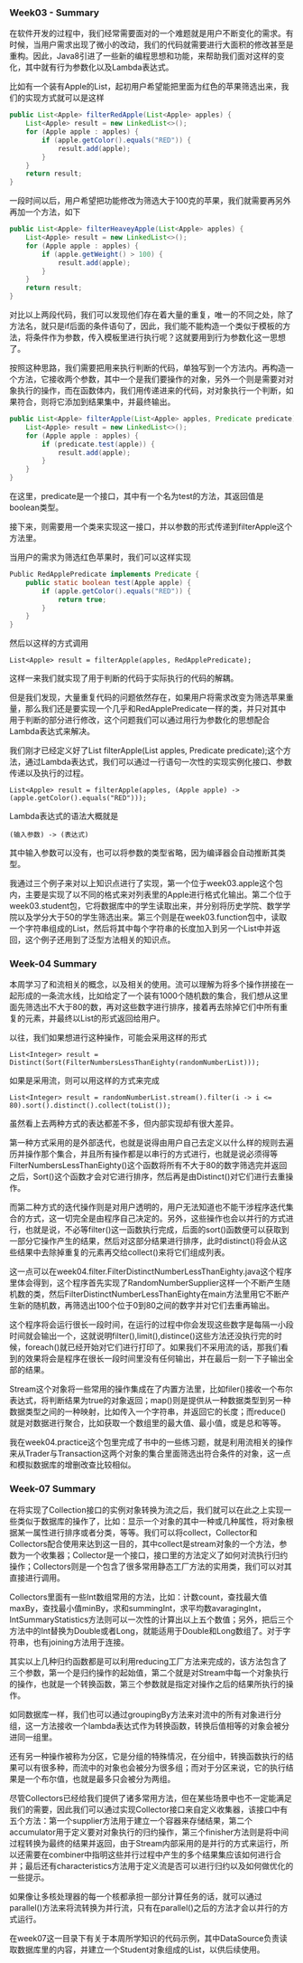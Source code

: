 ### Week03 - Summary

在软件开发的过程中，我们经常需要面对的一个难题就是用户不断变化的需求。有时候，当用户需求出现了微小的改动，我们的代码就需要进行大面积的修改甚至是重构。因此，Java8引进了一些新的编程思想和功能，来帮助我们面对这样的变化，其中就有行为参数化以及Lambda表达式。

比如有一个装有Apple的List，起初用户希望能把里面为红色的苹果筛选出来，我们的实现方式就可以是这样

```java
public List<Apple> filterRedApple(List<Apple> apples) {
    List<Apple> result = new LinkedList<>();
    for (Apple apple : apples) {
        if (apple.getColor().equals("RED")) {
            result.add(apple);
        }
    }
    return result;
}
```

一段时间以后，用户希望把功能修改为筛选大于100克的苹果，我们就需要再另外再加一个方法，如下

```java
public List<Apple> filterHeaveyApple(List<Apple> apples) {
	List<Apple> result = new LinkedList<>();
	for (Apple apple : apples) {
		if (apple.getWeight() > 100) {
            result.add(apple);
        }
	}
    return result;
}
```

对比以上两段代码，我们可以发现他们存在着大量的重复，唯一的不同之处，除了方法名，就只是if后面的条件语句了，因此，我们能不能构造一个类似于模板的方法，将条件作为参数，传入模板里进行执行呢？这就要用到行为参数化这一思想了。

按照这种思路，我们需要把用来执行判断的代码，单独写到一个方法内。再构造一个方法，它接收两个参数，其中一个是我们要操作的对象，另外一个则是需要对对象执行的操作，而在函数体内，我们用传递进来的代码，对对象执行一个判断，如果符合，则将它添加到结果集中，并最终输出。

```java
public List<Apple> filterApple(List<Apple> apples, Predicate predicate) {
	List<Apple> result = new LinkedList<>();
    for (Apple apple : apples) {
        if (predicate.test(apple)) {
            result.add(apple);
        }
    }
}
```

在这里，predicate是一个接口，其中有一个名为test的方法，其返回值是boolean类型。

接下来，则需要用一个类来实现这一接口，并以参数的形式传递到filterApple这个方法里。

当用户的需求为筛选红色苹果时，我们可以这样实现

```java
Public RedApplePredicate implements Predicate {
    public static boolean test(Apple apple) {
        if (apple.getColor().equals("RED")) {
            return true;
        }
    }
}
```

然后以这样的方式调用

```
List<Apple> result = filterApple(apples, RedApplePredicate);
```

这样一来我们就实现了用于判断的代码于实际执行的代码的解耦。

但是我们发现，大量重复代码的问题依然存在，如果用户将需求改变为筛选苹果重量，那么我们还是要实现一个几乎和RedApplePredicate一样的类，并只对其中用于判断的部分进行修改，这个问题我们可以通过用行为参数化的思想配合Lambda表达式来解决。

我们刚才已经定义好了List<Apple> filterApple(List<Apple> apples, Predicate predicate);这个方法，通过Lambda表达式，我们可以通过一行语句一次性的实现实例化接口、参数传递以及执行的过程。

```
List<Apple> result = filterApple(apples, (Apple apple) -> (apple.getColor().equals("RED")));
```

Lambda表达式的语法大概就是

```
(输入参数) -> (表达式)
```

其中输入参数可以没有，也可以将参数的类型省略，因为编译器会自动推断其类型。

我通过三个例子来对以上知识点进行了实现，第一个位于week03.apple这个包内，主要是实现了以不同的格式来对列表里的Apple进行格式化输出。第二个位于week03.student包，它将数据库中的学生读取出来，并分别将历史学院、数学学院以及学分大于50的学生筛选出来。第三个则是在week03.function包中，读取一个字符串组成的List，然后将其中每个字符串的长度加入到另一个List中并返回，这个例子还用到了泛型方法相关的知识点。



### Week-04 Summary

本周学习了和流相关的概念，以及相关的使用。流可以理解为将多个操作拼接在一起形成的一条流水线，比如给定了一个装有1000个随机数的集合，我们想从这里面先筛选出不大于80的数，再对这些数字进行排序，接着再去除掉它们中所有重复的元素，并最终以List的形式返回给用户。

以往，我们如果想进行这种操作，可能会采用这样的形式

```
List<Integer> result = Distinct(Sort(FilterNumbersLessThanEighty(randomNumberList)));
```

如果是采用流，则可以用这样的方式来完成

```
List<Integer> result = randomNumberList.stream().filter(i -> i <= 80).sort().distinct().collect(toList());
```

虽然看上去两种方式的表达都差不多，但内部实现却有很大差异。

第一种方式采用的是外部迭代，也就是说得由用户自己去定义以什么样的规则去遍历并操作那个集合，并且所有操作都是以串行的方式进行，也就是说必须得等FilterNumbersLessThanEighty()这个函数将所有不大于80的数字筛选完并返回之后，Sort()这个函数才会对它进行排序，然后再是由Distinct()对它们进行去重操作。

而第二种方式的迭代操作则是对用户透明的，用户无法知道也不能干涉程序迭代集合的方式，这一切完全是由程序自己决定的。另外，这些操作也会以并行的方式进行，也就是说，不必等filter()这一函数执行完成，后面的sort()函数便可以获取到一部分它操作产生的结果，然后对这部分结果进行排序，此时distinct()将会从这些结果中去除掉重复的元素再交给collect()来将它们组成列表。

这一点可以在week04.filter.FilterDistinctNumberLessThanEighty.java这个程序里体会得到，这个程序首先实现了RandomNumberSupplier这样一个不断产生随机数的类，然后FilterDistinctNumberLessThanEighty在main方法里用它不断产生新的随机数，再筛选出100个位于0到80之间的数字并对它们去重再输出。

这个程序将会运行很长一段时间，在运行的过程中你会发现这些数字是每隔一小段时间就会输出一个，这就说明filter(),limit(),distince()这些方法还没执行完的时候，foreach()就已经开始对它们进行打印了。如果我们不采用流的话，那我们看到的效果将会是程序在很长一段时间里没有任何输出，并在最后一刻一下子输出全部的结果。

Stream这个对象将一些常用的操作集成在了内置方法里，比如filer()接收一个布尔表达式，将判断结果为true的对象返回；map()则是提供从一种数据类型到另一种数据类型之间的一种映射，比如传入一个字符串，并返回它的长度；而reduce()就是对数据进行聚合，比如获取一个数组里的最大值、最小值，或是总和等等。

我在week04.practice这个包里完成了书中的一些练习题，就是利用流相关的操作来从Trader与Transaction这两个对象的集合里面筛选出符合条件的对象，这一点和模拟数据库的增删改查比较相似。



### Week-07 Summary

在将实现了Collection接口的实例对象转换为流之后，我们就可以在此之上实现一些类似于数据库的操作了，比如：显示一个对象的其中一种或几种属性，将对象根据某一属性进行排序或者分类，等等。我们可以将collect，Collector和Collectors配合使用来达到这一目的，其中collect是stream对象的一个方法，参数为一个收集器；Collector是一个接口，接口里的方法定义了如何对流执行归约操作；Collectors则是一个包含了很多常用静态工厂方法的实用类，我们可以对其直接进行调用。

Collectors里面有一些Int数组常用的方法，比如：计数count，查找最大值maxBy，查找最小值minBy，求和summingInt，求平均数avaragingInt，IntSummaryStatistics方法则可以一次性的计算出以上五个数值；另外，把后三个方法中的Int替换为Double或者Long，就能适用于Double和Long数组了。对于字符串，也有joining方法用于连接。

其实以上几种归约函数都是可以利用reducing工厂方法来完成的，该方法包含了三个参数，第一个是归约操作的起始值，第二个就是对Stream中每一个对象执行的操作，也就是一个转换函数，第三个参数就是指定对操作之后的结果所执行的操作。

如同数据库一样，我们也可以通过groupingBy方法来对流中的所有对象进行分组，这一方法接收一个lambda表达式作为转换函数，转换后值相等的对象会被分进同一组里。

还有另一种操作被称为分区，它是分组的特殊情况，在分组中，转换函数执行的结果可以有很多种，而流中的对象也会被分为很多组；而对于分区来说，它的执行结果是一个布尔值，也就是最多只会被分为两组。

尽管Collectors已经给我们提供了诸多常用方法，但在某些场景中也不一定能满足我们的需要，因此我们可以通过实现Collector接口来自定义收集器，该接口中有五个方法：第一个supplier方法用于建立一个容器来存储结果，第二个accumulator用于定义要对对象执行的归约操作，第三个finisher方法则是将中间过程转换为最终的结果并返回，由于Stream内部采用的是并行的方式来运行，所以还需要在combiner中指明这些并行过程中产生的多个结果集应该如何进行合并；最后还有characteristics方法用于定义流是否可以进行归约以及如何做优化的一些提示。

如果像让多核处理器的每一个核都承担一部分计算任务的话，就可以通过parallel()方法来将流转换为并行流，只有在parallel()之后的方法才会以并行的方式运行。

在week07这一目录下有关于本周所学知识的代码示例，其中DataSource负责读取数据库里的内容，并建立一个Student对象组成的List，以供后续使用。